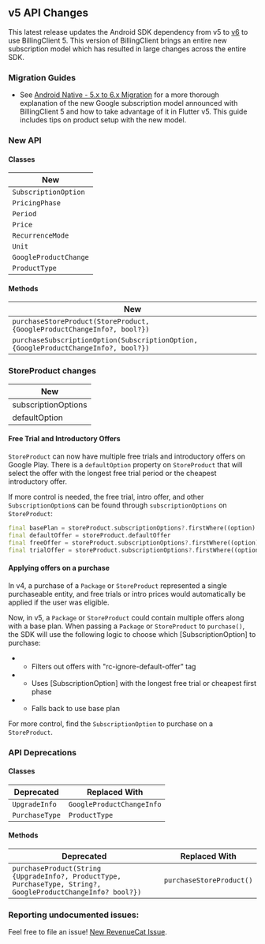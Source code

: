 ## v5 API Changes

This latest release updates the Android SDK dependency from v5 to [v6](https://github.com/RevenueCat/purchases-android/releases/tag/6.0.0) to use BillingClient 5. This version of BillingClient brings an entire new subscription model which has resulted in large changes across the entire SDK.

### Migration Guides
- See [Android Native - 5.x to 6.x Migration](https://www.revenuecat.com/docs/android-native-5x-to-6x-migration) for a
  more thorough explanation of the new Google subscription model announced with BillingClient 5 and how to take
  advantage of it in Flutter v5. This guide includes tips on product setup with the new model.

### New API

#### Classes

| New                        |
|----------------------------|
| `SubscriptionOption`       |
| `PricingPhase`             |
| `Period`                   |
| `Price`                    |
| `RecurrenceMode`           |
| `Unit`                     |
| `GoogleProductChange`      |
| `ProductType`              |

#### Methods

| New                                                                                 |
|-------------------------------------------------------------------------------------|
| `purchaseStoreProduct(StoreProduct, {GoogleProductChangeInfo?, bool?})`             |
| `purchaseSubscriptionOption(SubscriptionOption, {GoogleProductChangeInfo?, bool?})` |


### StoreProduct changes

| New                 |
|---------------------|
| subscriptionOptions |
| defaultOption       |

#### Free Trial and Introductory Offers

`StoreProduct` can now have multiple free trials and introductory offers on Google Play. There is a `defaultOption` property
on `StoreProduct` that will select the offer with the longest free trial period or the cheapest introductory offer.

If more control is needed, the free trial, intro offer, and other `SubscriptionOption`s can
be found through `subscriptionOptions` on `StoreProduct`:

```dart
final basePlan = storeProduct.subscriptionOptions?.firstWhere((option) => option.isBasePlan);
final defaultOffer = storeProduct.defaultOffer
final freeOffer = storeProduct.subscriptionOptions?.firstWhere((option) => option.freePhase != null);
final trialOffer = storeProduct.subscriptionOptions?.firstWhere((option) => option.introPhase != null);
```

#### Applying offers on a purchase
In v4, a purchase of a `Package` or `StoreProduct` represented a single purchaseable entity, and free trials or intro
prices would automatically be applied if the user was eligible.

Now, in v5, a `Package` or `StoreProduct` could contain multiple offers along with a base plan. 
When passing a `Package` or `StoreProduct` to `purchase()`, the SDK will use the following logic to choose which 
[SubscriptionOption] to purchase:
*   - Filters out offers with "rc-ignore-default-offer" tag
*   - Uses [SubscriptionOption] with the longest free trial or cheapest first phase
*   - Falls back to use base plan

For more control, find the `SubscriptionOption` to purchase on a `StoreProduct`.


### API Deprecations

#### Classes

| Deprecated       | Replaced With             |
|------------------|---------------------------|
| `UpgradeInfo`    | `GoogleProductChangeInfo` |
| `PurchaseType`   | `ProductType`             |

#### Methods

| Deprecated                                                                                                   | Replaced With            |
|--------------------------------------------------------------------------------------------------------------|--------------------------|
| `purchaseProduct(String {UpgradeInfo?, ProductType, PurchaseType, String?, GoogleProductChangeInfo? bool?})` | `purchaseStoreProduct()` |

### Reporting undocumented issues:

Feel free to file an issue! [New RevenueCat Issue](https://github.com/RevenueCat/purchases-flutter/issues/new/).


